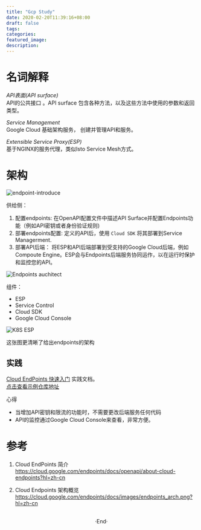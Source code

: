 ```yaml
---
title: "Gcp Study"
date: 2020-02-20T11:39:16+08:00
draft: false
tags: 
categories: 
featured_image: 
description: 
---
```

# 名词解释

*API表面(API surface)*   
API的公共接口 。API surface 包含各种方法，以及这些方法中使用的参数和返回类型。   

*Service Management*   
Google Cloud 基础架构服务， 创建并管理API和服务。  

*Extensible Service Proxy(ESP)*    
基于NGINX的服务代理，类似Isto Service Mesh方式。  

# 架构
![endpoint-introduce](https://cloud.google.com/endpoints/docs/images/endpoints-architecture.png?hl=zh-cn)   

供给侧：

1. 配置endpoints: 在OpenAPI配置文件中描述API Surface并配置Endpoints功能（例如API密钥或者身份验证规则)  
2. 部署endpoints配置: 定义的API后，使用 `Cloud SDK` 将其部署到Service Managerment.  
3. 部署API后端： 将ESP和API后端部署到受支持的Google Cloud后端，例如Compoute Engine。ESP会与Endpoints后端服务协同运作，以在运行时保护和监控您的API。   


![Endpoints auchitect](https://cloud.google.com/endpoints/docs/images/endpoints_arch.png?hl=zh-cn)   

组件： 

- ESP 
- Service Control 
- Cloud SDK
- Google Cloud Console 

![K8S ESP](https://cloud.google.com/endpoints/docs/images/endpoints_kube.png?hl=zh-cn)

这张图更清晰了给出endpoints的架构   

## 实践 

[Cloud EndPoints 快速入门](https://cloud.google.com/endpoints/docs/quickstart-endpoints) 实践文档。   
[点击查看示例仓库地址](https://github.com/GoogleCloudPlatform/endpoints-quickstart) 

心得

- 当增加API密钥和限流的功能时，不需要更改后端服务任何代码  
- API的监控通过Google Cloud Console来查看，非常方便。  



# 参考 

1. Cloud EndPoints 简介   
  https://cloud.google.com/endpoints/docs/openapi/about-cloud-endpoints?hl=zh-cn   

2. Cloud Endpoints 架构概览   
  https://cloud.google.com/endpoints/docs/images/endpoints_arch.png?hl=zh-cn    



<br>

<center>  ·End·  </center>
